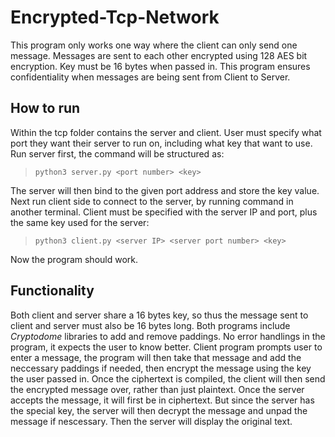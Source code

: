 # Encrypted-Tcp-Network
This program only works one way where the client can only send one message. Messages are sent to each other encrypted using 128 AES bit encryption. Key must be 16 bytes when passed in. This program ensures confidentiality when messages are being sent from Client to Server. 

## How to run
Within the tcp folder contains the server and client. User must specify what port they want their server to run on, including what key that want to use. Run server first, the command will be structured as: 
> `python3 server.py <port number> <key>` 
> 
The server will then bind to the given port address and store the key value. Next run client side to connect to the server, by running command in another terminal. Client must be specified with the server IP and port, plus the same key used for the server: 
> `python3 client.py <server IP> <server port number> <key>` 
>
Now the program should work. 

## Functionality 
Both client and server share a 16 bytes key, so thus the message sent to client and server must also be 16 bytes long. Both programs include *Cryptodome* libraries to add and remove paddings. No error handlings in the program, it expects the user to know better. Client program prompts user to enter a message, the program will then take that message and add the neccessary paddings if needed, then encrypt the message using the key the user passed in. Once the ciphertext is compiled, the client will then send the encrypted message over, rather than just plaintext. Once the server accepts the message, it will first be in ciphertext. But since the server has the special key, the server will then decrypt the message and unpad the message if nescessary. Then the server will display the original text. 
